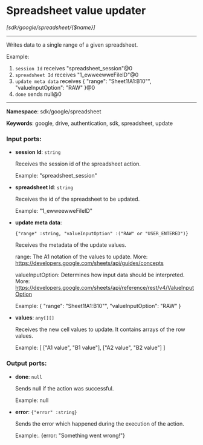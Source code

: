 # Spreadsheet value updater

_[sdk/google/spreadsheet/{$name}]_

---

Writes data to a single range of  a given spreadsheet.

Example:
1. `session Id` receives "spreadsheet_session"@0 
2. `spreadsheet Id` receives "1_ewweewweFileID"@0
3. `update meta data` receives {
 "range": "Sheet1!A1:B10"",
 "valueInputOption": "RAW" 
}@0
4. `done` sends null@0 

---

__Namespace__: sdk/google/spreadsheet

__Keywords__: google, drive, authentication, sdk, spreadsheet, update

### Input ports:

* __session Id__: ` string `

    Receives the session id of the spreadsheet action.
    
    Example: 
    "spreadsheet_session"


* __spreadsheet Id__: ` string `

    Receives the id of the spreadsheet to be updated.
    
    Example:
    "1_ewweewweFileID"


* __update meta data__: 
    ```
    {"range" :string, "valueInputOption" :("RAW" or "USER_ENTERED")}
    ```

    Receives the metadata of the update values.
    
    range: The A1 notation of the values to update. More: 
    https://developers.google.com/sheets/api/guides/concepts
    
    valueInputOption: Determines how input data should be interpreted. More: https://developers.google.com/sheets/api/reference/rest/v4/ValueInputOption
    
    Example:
    {
     "range": "Sheet1!A1:B10"",
     "valueInputOption": "RAW" 
    }


* __values__: ` any[][] `

    Receives the new cell values to update.
    It contains arrays of the row values.
    
    Example:
    [
      ["A1 value", "B1 value"],
      ["A2 value", "B2 value"]
    ]

### Output ports:

* __done__: ` null `

    Sends null if the action was successful.
    
    Example:
    null


* __error__: ` {"error" :string} `

    Sends the error which happened during the execution of the action.
    
    Example:.
    {error: "Something went wrong!"}


